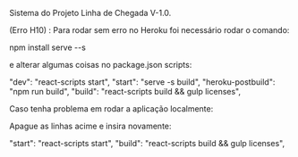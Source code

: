 Sistema do Projeto Linha de Chegada V-1.0.



(Erro H10) : Para rodar sem erro no Heroku foi necessário rodar o comando:

npm install serve --s

e alterar algumas coisas no package.json scripts:

"dev": "react-scripts start", "start": "serve -s build", "heroku-postbuild": "npm run build", "build": "react-scripts build && gulp licenses",

Caso tenha problema em rodar a aplicação localmente:

Apague as linhas acime e insira novamente:

"start": "react-scripts start", "build": "react-scripts build && gulp licenses",
